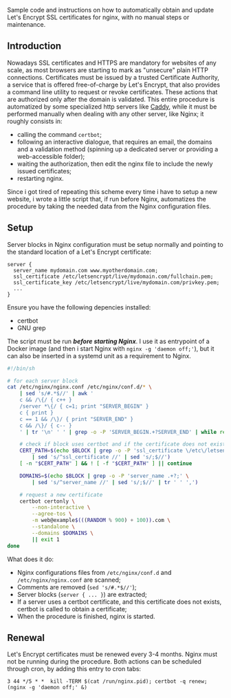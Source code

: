 Sample code and instructions on how to automatically obtain and update Let's Encrypt SSL certificates for nginx, with no manual steps or maintenance.

## Introduction

Nowadays SSL certificates and HTTPS are mandatory for websites of any scale, as most browsers are starting to mark as "unsecure" plain HTTP connections. Certificates must be issued by a trusted Certificate Authority, a service that is offered free-of-charge by Let's Encrypt, that also provides a command line utility to request or revoke certificates. These actions that are authorized only after the domain is validated. This entire procedure is automatized by some specialized http servers like [Caddy](https://github.com/mholt/caddy/), while it must be performed manually when dealing with any other server, like Nginx; it roughly consists in:
* calling the command `certbot`;
* following an interactive dialogue, that requires an email, the domains and a validation method (spinning up a dedicated server or providing a web-accessible folder);
* waiting the authorization, then edit the nginx file to include the newly issued certificates;
* restarting nginx.

Since i got tired of repeating this scheme every time i have to setup a new website, i wrote a little script that, if run before Nginx, automatizes the procedure by taking the needed data from the Nginx configuration files.

## Setup

Server blocks in Nginx configuration must be setup normally and pointing to the standard location of a Let's Encrypt certificate:
```
server {
  server_name mydomain.com www.myotherdomain.com;
  ssl_certificate /etc/letsencrypt/live/mydomain.com/fullchain.pem;
  ssl_certificate_key /etc/letsencrypt/live/mydomain.com/privkey.pem;
  ...
}
```

Ensure you have the following depencies installed:
* certbot
* GNU grep

The script must be run ***before starting Nginx***. I use it as entrypoint of a Docker image (and then i start Nginx with `nginx -g 'daemon off;'`), but it can also be inserted in a systemd unit as a requirement to Nginx.

```bash
#!/bin/sh

# for each server block
cat /etc/nginx/nginx.conf /etc/nginx/conf.d/* \
    | sed 's/#.*$//' | awk '
    c && /\{/ { c++ }
    /server *\{/ { c=1; print "SERVER_BEGIN" }
    c { print }
    c == 1 && /\}/ { print "SERVER_END" }
    c && /\}/ { c-- }
    ' | tr '\n' ' ' | grep -o -P 'SERVER_BEGIN.+?SERVER_END' | while read BLOCK; do

    # check if block uses certbot and if the certificate does not exist
    CERT_PATH=$(echo $BLOCK | grep -o -P 'ssl_certificate \/etc\/letsencrypt\/live\/.+\/fullchain.pem;' \
        | sed 's/^ssl_certificate //' | sed 's/;$//')
    [ -n "$CERT_PATH" ] && ! [ -f "$CERT_PATH" ] || continue

    DOMAINS=$(echo $BLOCK | grep -o -P 'server_name .+?;' \
        | sed 's/^server_name //' | sed 's/;$//' | tr ' ' ',')

    # request a new certificate
    certbot certonly \
        --non-interactive \
        --agree-tos \
        -m web@example$(((RANDOM % 900) + 100)).com \
        --standalone \
        --domains $DOMAINS \
        || exit 1
done
```

What does it do:
* Nginx configurations files from `/etc/nginx/conf.d` and `/etc/nginx/nginx.conf` are scanned;
* Comments are removed (`sed 's/#.*$//'`);
* Server blocks (`server { ... }`) are extracted;
* If a server uses a certbot certificate, and this certificate does not exists, certbot is called to obtain a certificate;
* When the procedure is finished, nginx is started.

## Renewal

Let's Encrypt certificates must be renewed every 3-4 months. Nginx must not be running during the procedure. Both actions can be scheduled through cron, by adding this entry to cron tabs:
```
3 44 */5 * *  kill -TERM $(cat /run/nginx.pid); certbot -q renew; (nginx -g 'daemon off;' &)
```

